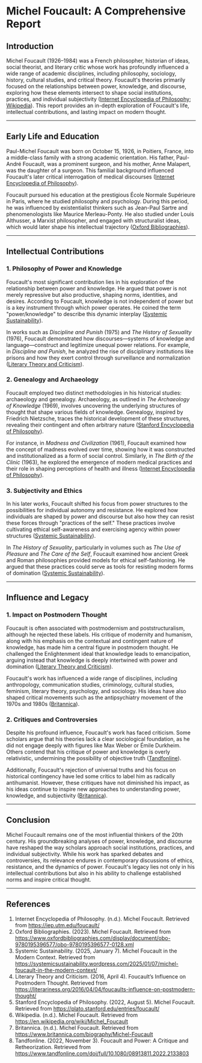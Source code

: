 # Michel Foucault: A Comprehensive Report

## Introduction

Michel Foucault (1926–1984) was a French philosopher, historian of ideas, social theorist, and literary critic whose work has profoundly influenced a wide range of academic disciplines, including philosophy, sociology, history, cultural studies, and critical theory. Foucault's theories primarily focused on the relationships between power, knowledge, and discourse, exploring how these elements intersect to shape social institutions, practices, and individual subjectivity ([Internet Encyclopedia of Philosophy](https://iep.utm.edu/foucault/); [Wikipedia](https://en.wikipedia.org/wiki/Michel_Foucault)). This report provides an in-depth exploration of Foucault's life, intellectual contributions, and lasting impact on modern thought.

---

## Early Life and Education

Paul-Michel Foucault was born on October 15, 1926, in Poitiers, France, into a middle-class family with a strong academic orientation. His father, Paul-André Foucault, was a prominent surgeon, and his mother, Anne Malapert, was the daughter of a surgeon. This familial background influenced Foucault's later critical interrogation of medical discourses ([Internet Encyclopedia of Philosophy](https://iep.utm.edu/foucault/)).

Foucault pursued his education at the prestigious École Normale Supérieure in Paris, where he studied philosophy and psychology. During this period, he was influenced by existentialist thinkers such as Jean-Paul Sartre and phenomenologists like Maurice Merleau-Ponty. He also studied under Louis Althusser, a Marxist philosopher, and engaged with structuralist ideas, which would later shape his intellectual trajectory ([Oxford Bibliographies](https://www.oxfordbibliographies.com/display/document/obo-9780195396577/obo-9780195396577-0128.xml)).

---

## Intellectual Contributions

### 1. **Philosophy of Power and Knowledge**

Foucault's most significant contribution lies in his exploration of the relationship between power and knowledge. He argued that power is not merely repressive but also productive, shaping norms, identities, and desires. According to Foucault, knowledge is not independent of power but is a key instrument through which power operates. He coined the term "power/knowledge" to describe this dynamic interplay ([Systemic Sustainability](https://systemicsustainability.wordpress.com/2025/01/07/michel-foucault-in-the-modern-context/)).

In works such as *Discipline and Punish* (1975) and *The History of Sexuality* (1976), Foucault demonstrated how discourses—systems of knowledge and language—construct and legitimize unequal power relations. For example, in *Discipline and Punish*, he analyzed the rise of disciplinary institutions like prisons and how they exert control through surveillance and normalization ([Literary Theory and Criticism](https://literariness.org/2016/04/04/foucaults-influence-on-postmodern-thought/)).

### 2. **Genealogy and Archaeology**

Foucault employed two distinct methodologies in his historical studies: archaeology and genealogy. Archaeology, as outlined in *The Archaeology of Knowledge* (1969), involves uncovering the underlying structures of thought that shape various fields of knowledge. Genealogy, inspired by Friedrich Nietzsche, traces the historical development of these structures, revealing their contingent and often arbitrary nature ([Stanford Encyclopedia of Philosophy](https://plato.stanford.edu/entries/foucault/)).

For instance, in *Madness and Civilization* (1961), Foucault examined how the concept of madness evolved over time, showing how it was constructed and institutionalized as a form of social control. Similarly, in *The Birth of the Clinic* (1963), he explored the emergence of modern medical practices and their role in shaping perceptions of health and illness ([Internet Encyclopedia of Philosophy](https://iep.utm.edu/foucault/)).

### 3. **Subjectivity and Ethics**

In his later works, Foucault shifted his focus from power structures to the possibilities for individual autonomy and resistance. He explored how individuals are shaped by power and discourse but also how they can resist these forces through "practices of the self." These practices involve cultivating ethical self-awareness and exercising agency within power structures ([Systemic Sustainability](https://systemicsustainability.wordpress.com/2025/01/07/michel-foucault-in-the-modern-context/)).

In *The History of Sexuality*, particularly in volumes such as *The Use of Pleasure* and *The Care of the Self*, Foucault examined how ancient Greek and Roman philosophies provided models for ethical self-fashioning. He argued that these practices could serve as tools for resisting modern forms of domination ([Systemic Sustainability](https://systemicsustainability.wordpress.com/2025/01/07/michel-foucault-in-the-modern-context/)).

---

## Influence and Legacy

### 1. **Impact on Postmodern Thought**

Foucault is often associated with postmodernism and poststructuralism, although he rejected these labels. His critique of modernity and humanism, along with his emphasis on the contextual and contingent nature of knowledge, has made him a central figure in postmodern thought. He challenged the Enlightenment ideal that knowledge leads to emancipation, arguing instead that knowledge is deeply intertwined with power and domination ([Literary Theory and Criticism](https://literariness.org/2016/04/04/foucaults-influence-on-postmodern-thought/)).

Foucault's work has influenced a wide range of disciplines, including anthropology, communication studies, criminology, cultural studies, feminism, literary theory, psychology, and sociology. His ideas have also shaped critical movements such as the antipsychiatry movement of the 1970s and 1980s ([Britannica](https://www.britannica.com/biography/Michel-Foucault)).

### 2. **Critiques and Controversies**

Despite his profound influence, Foucault's work has faced criticism. Some scholars argue that his theories lack a clear sociological foundation, as he did not engage deeply with figures like Max Weber or Émile Durkheim. Others contend that his critique of power and knowledge is overly relativistic, undermining the possibility of objective truth ([Tandfonline](https://www.tandfonline.com/doi/full/10.1080/08913811.2022.2133803)).

Additionally, Foucault's rejection of universal truths and his focus on historical contingency have led some critics to label him as radically antihumanist. However, these critiques have not diminished his impact, as his ideas continue to inspire new approaches to understanding power, knowledge, and subjectivity ([Britannica](https://www.britannica.com/biography/Michel-Foucault)).

---

## Conclusion

Michel Foucault remains one of the most influential thinkers of the 20th century. His groundbreaking analyses of power, knowledge, and discourse have reshaped the way scholars approach social institutions, practices, and individual subjectivity. While his work has sparked debates and controversies, its relevance endures in contemporary discussions of ethics, resistance, and the dynamics of power. Foucault's legacy lies not only in his intellectual contributions but also in his ability to challenge established norms and inspire critical thought.

---

## References

1. Internet Encyclopedia of Philosophy. (n.d.). Michel Foucault. Retrieved from https://iep.utm.edu/foucault/
2. Oxford Bibliographies. (2023). Michel Foucault. Retrieved from https://www.oxfordbibliographies.com/display/document/obo-9780195396577/obo-9780195396577-0128.xml
3. Systemic Sustainability. (2025, January 7). Michel Foucault in the Modern Context. Retrieved from https://systemicsustainability.wordpress.com/2025/01/07/michel-foucault-in-the-modern-context/
4. Literary Theory and Criticism. (2016, April 4). Foucault’s Influence on Postmodern Thought. Retrieved from https://literariness.org/2016/04/04/foucaults-influence-on-postmodern-thought/
5. Stanford Encyclopedia of Philosophy. (2022, August 5). Michel Foucault. Retrieved from https://plato.stanford.edu/entries/foucault/
6. Wikipedia. (n.d.). Michel Foucault. Retrieved from https://en.wikipedia.org/wiki/Michel_Foucault
7. Britannica. (n.d.). Michel Foucault. Retrieved from https://www.britannica.com/biography/Michel-Foucault
8. Tandfonline. (2022, November 3). Foucault and Power: A Critique and Retheorization. Retrieved from https://www.tandfonline.com/doi/full/10.1080/08913811.2022.2133803